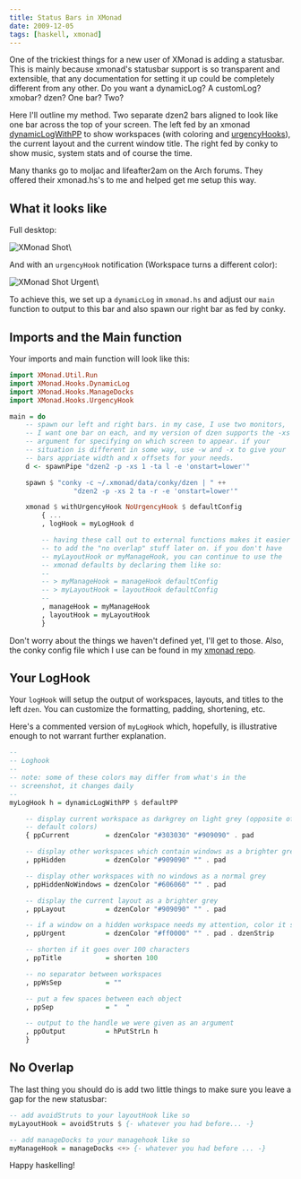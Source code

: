 ```yaml
---
title: Status Bars in XMonad
date: 2009-12-05
tags: [haskell, xmonad]
---
```


One of the trickiest things for a new user of XMonad is adding a
statusbar. This is mainly because xmonad's statusbar support is so
transparent and extensible, that any documentation for setting it up
could be completely different from any other. Do you want a dynamicLog?
A customLog? xmobar? dzen? One bar? Two?

Here I'll outline my method. Two separate dzen2 bars aligned to look
like one bar across the top of your screen. The left fed by an xmonad
[dynamicLogWithPP][] to show workspaces (with coloring and
[urgencyHooks][]), the current layout and the current window title. The
right fed by conky to show music, system stats and of course the time.

<div class="well">
Many thanks go to moljac and lifeafter2am on the Arch forums. They
offered their xmonad.hs's to me and helped get me setup this way.
</div>

## What it looks like

Full desktop:

![XMonad Shot](https://images.pbrisbin.com/xmonad_statusbars/status.png)\ 

And with an `urgencyHook` notification (Workspace turns a different
color):

![XMonad Shot Urgent](https://images.pbrisbin.com/xmonad_statusbars/status-urgency.png)\ 

To achieve this, we set up a `dynamicLog` in `xmonad.hs` and adjust our
`main` function to output to this bar and also spawn our right bar as
fed by conky.

## Imports and the Main function

Your imports and main function will look like this:

```haskell
import XMonad.Util.Run
import XMonad.Hooks.DynamicLog
import XMonad.Hooks.ManageDocks
import XMonad.Hooks.UrgencyHook

main = do
    -- spawn our left and right bars. in my case, I use two monitors,
    -- I want one bar on each, and my version of dzen supports the -xs
    -- argument for specifying on which screen to appear. if your
    -- situation is different in some way, use -w and -x to give your
    -- bars appriate width and x offsets for your needs.
    d <- spawnPipe "dzen2 -p -xs 1 -ta l -e 'onstart=lower'"

    spawn $ "conky -c ~/.xmonad/data/conky/dzen | " ++
                "dzen2 -p -xs 2 ta -r -e 'onstart=lower'"

    xmonad $ withUrgencyHook NoUrgencyHook $ defaultConfig
        { ...
        , logHook = myLogHook d

        -- having these call out to external functions makes it easier 
        -- to add the "no overlap" stuff later on. if you don't have 
        -- myLayoutHook or myManageHook, you can continue to use the 
        -- xmonad defaults by declaring them like so:
        -- 
        -- > myManageHook = manageHook defaultConfig
        -- > myLayoutHook = layoutHook defaultConfig
        -- 
        , manageHook = myManageHook
        , layoutHook = myLayoutHook
        }
```

Don't worry about the things we haven't defined yet, I'll get to those.
Also, the conky config file which I use can be found in my [xmonad 
repo][].

[xmonad repo]: https://github.com/pbrisbin/xmonad-config/blob/old-master/data/conky/dzen

## Your LogHook

Your `logHook` will setup the output of workspaces, layouts, and titles
to the left `dzen`. You can customize the formatting, padding,
shortening, etc.

Here's a commented version of `myLogHook` which, hopefully, is
illustrative enough to not warrant further explanation.

```haskell
-- 
-- Loghook
-- 
-- note: some of these colors may differ from what's in the
-- screenshot, it changes daily
-- 
myLogHook h = dynamicLogWithPP $ defaultPP

    -- display current workspace as darkgrey on light grey (opposite of 
    -- default colors)
    { ppCurrent         = dzenColor "#303030" "#909090" . pad 

    -- display other workspaces which contain windows as a brighter grey
    , ppHidden          = dzenColor "#909090" "" . pad 

    -- display other workspaces with no windows as a normal grey
    , ppHiddenNoWindows = dzenColor "#606060" "" . pad 

    -- display the current layout as a brighter grey
    , ppLayout          = dzenColor "#909090" "" . pad 

    -- if a window on a hidden workspace needs my attention, color it so
    , ppUrgent          = dzenColor "#ff0000" "" . pad . dzenStrip

    -- shorten if it goes over 100 characters
    , ppTitle           = shorten 100

    -- no separator between workspaces
    , ppWsSep           = ""

    -- put a few spaces between each object
    , ppSep             = "  "

    -- output to the handle we were given as an argument
    , ppOutput          = hPutStrLn h
    }
```

## No Overlap

The last thing you should do is add two little things to make sure you
leave a gap for the new statusbar:

```haskell
-- add avoidStruts to your layoutHook like so
myLayoutHook = avoidStruts $ {- whatever you had before... -}

-- add manageDocks to your managehook like so
myManageHook = manageDocks <+> {- whatever you had before ... -}
```

Happy haskelling!

[dynamicLogWithPP]: http://xmonad.org/xmonad-docs/xmonad-contrib/XMonad-Hooks-DynamicLog.html
[urgencyHooks]: http://xmonad.org/xmonad-docs/xmonad-contrib/XMonad-Hooks-UrgencyHook.html
